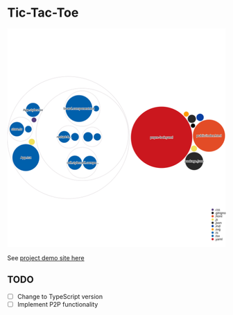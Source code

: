 # Tic-Tac-Toe

![Visualization of the codebase](./diagram.svg)

See [project demo site here](https://new-tic-tac-toe.netlify.app/)

## TODO

- [ ] Change to TypeScript version
- [ ] Implement P2P functionality